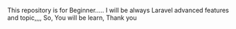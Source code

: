 This repository is for Beginner..... 
I will be always Laravel advanced features and topic,,,,
So, You will be learn, Thank you
